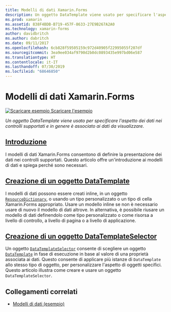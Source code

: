 ```yaml
---
title: Modelli di dati Xamarin.Forms
description: Un oggetto DataTemplate viene usato per specificare l'aspetto dei dati nei controlli supportati e in genere è associato ai dati da visualizzare.
ms.prod: xamarin
ms.assetid: 838F4BDB-B719-457F-8633-27E9B267A2A0
ms.technology: xamarin-forms
author: davidbritch
ms.author: dabritch
ms.date: 09/11/2017
ms.openlocfilehash: 6cb828f59505159c972d40905f22995055f207df
ms.sourcegitcommit: 3ea9ee034af9790d2b0dc0893435e997bd06e587
ms.translationtype: HT
ms.contentlocale: it-IT
ms.lasthandoff: 07/30/2019
ms.locfileid: "68646850"
---
```

# <a name="xamarinforms-data-templates"></a>Modelli di dati Xamarin.Forms

[![Scaricare esempio](~/media/shared/download.png) Scaricare l'esempio](https://docs.microsoft.com/samples/xamarin/xamarin-forms-samples/templates-datatemplates)

_Un oggetto DataTemplate viene usato per specificare l'aspetto dei dati nei controlli supportati e in genere è associato ai dati da visualizzare._

## <a name="introductionintroductionmd"></a>[Introduzione](introduction.md)

I modelli di dati Xamarin.Forms consentono di definire la presentazione dei dati nei controlli supportati. Questo articolo offre un'introduzione ai modelli di dati e spiega perché sono necessari.

## <a name="creating-a-datatemplatecreatingmd"></a>[Creazione di un oggetto DataTemplate](creating.md)

I modelli di dati possono essere creati inline, in un oggetto [`ResourceDictionary`](xref:Xamarin.Forms.ResourceDictionary), o usando un tipo personalizzato o un tipo di cella Xamarin.Forms appropriato. Usare un modello inline se non è necessario usare di nuovo il modello di dati altrove. In alternativa, è possibile riusare un modello di dati definendolo come tipo personalizzato o come risorsa a livello di controllo, a livello di pagina o a livello di applicazione.

## <a name="creating-a-datatemplateselectorselectormd"></a>[Creazione di un oggetto DataTemplateSelector](selector.md)

Un oggetto [`DataTemplateSelector`](xref:Xamarin.Forms.DataTemplateSelector) consente di scegliere un oggetto [`DataTemplate`](xref:Xamarin.Forms.DataTemplate) in fase di esecuzione in base al valore di una proprietà associata ai dati. Questo consente di applicare più istanze di `DataTemplate` allo stesso tipo di oggetto, per personalizzare l'aspetto di oggetti specifici. Questo articolo illustra come creare e usare un oggetto `DataTemplateSelector`.


## <a name="related-links"></a>Collegamenti correlati

- [Modelli di dati (esempio)](https://docs.microsoft.com/samples/xamarin/xamarin-forms-samples/templates-datatemplates)
